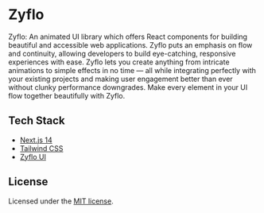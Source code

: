 # Zyflo

Zyflo: An animated UI library which offers React components for building beautiful and accessible web applications. Zyflo puts an emphasis on flow and continuity, allowing developers to build eye-catching, responsive experiences with ease. Zyflo lets you create anything from intricate animations to simple effects in no time — all while integrating perfectly with your existing projects and making user engagement better than ever without clunky performance downgrades. Make every element in your UI flow together beautifully with Zyflo.

## Tech Stack

- [Next.js 14](https://nextjs.org/)
- [Tailwind CSS](https://tailwindcss.com/)
- [Zyflo UI](https://zyflo.co/)

## License

Licensed under the [MIT license](https://github.com/harjjotsinghh/Zyflo/blob/main/LICENSE.md).
